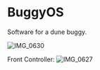 # BuggyOS

Software for a dune buggy.

![IMG_0630](https://github.com/xeweva/BuggyOS/assets/54597813/f6bd9bf7-23e4-45ed-8612-cf353dcd85c2)

Front Controller:
![IMG_0627](https://github.com/xeweva/BuggyOS/assets/54597813/5d102cc4-dc25-48d6-9aa4-f696aa8b9cda)

